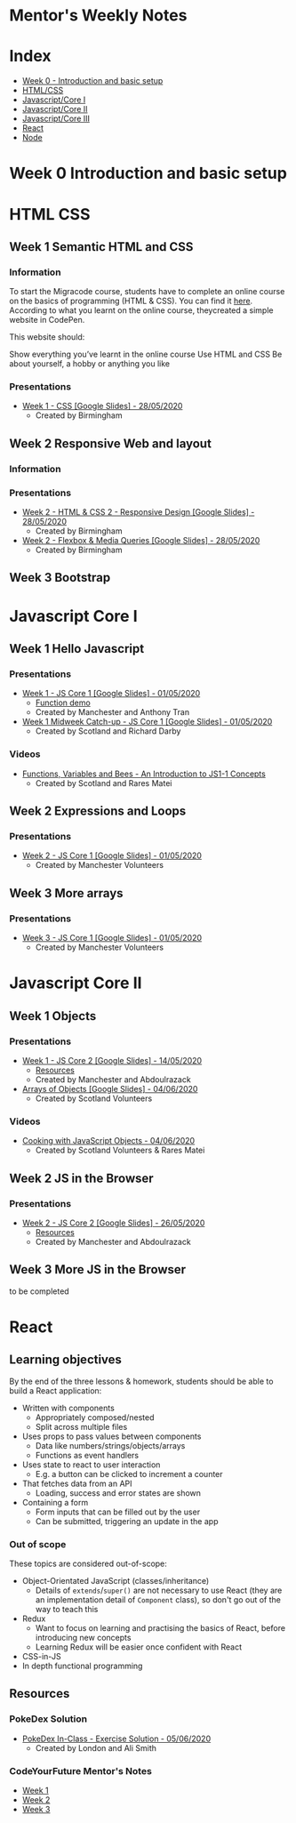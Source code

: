 
# Mentor's Weekly Notes

# Index

- [Week 0 - Introduction and basic setup](#week-0-introduction-and-basic-setup)
- [HTML/CSS](#html-css)
- [Javascript/Core I](#javascript-core-I)
- [Javascript/Core II](#javascript-core-II)
- [Javascript/Core III](#javascript-core-III)  
- [React](#react)
- [Node](#node)

# Week 0 Introduction and basic setup

# HTML CSS

## Week 1 Semantic HTML and CSS

### Information

To start the Migracode course, students have to complete an online course on the basics of programming (HTML & CSS). You can find it [here](https://www.khanacademy.org/computing/computer-programming/html-css). According to what you learnt on the online course, theycreated a simple website in CodePen.

This website should:

Show everything you’ve learnt in the online course
Use HTML and CSS
Be about yourself, a hobby or anything you like

### Presentations

- [Week 1 - CSS [Google Slides] - 28/05/2020](https://docs.google.com/presentation/d/18gCQlySM5kNaK4og4-XF8kHlyJVZUrRcbRK1zXC5SBg/edit#slide=id.p)
  - Created by Birmingham

## Week 2 Responsive Web and layout

### Information

### Presentations

- [Week 2 - HTML & CSS 2 - Responsive Design [Google Slides] - 28/05/2020](https://docs.google.com/presentation/d/1REawHd4Uy-WGVDmrwvyLLtX-mEurrS15b9QyLn8lULo/edit)
  - Created by Birmingham
- [Week 2 - Flexbox & Media Queries [Google Slides] - 28/05/2020](https://docs.google.com/presentation/d/10Y7ev8w0OZSwuCDU3dUB3wertwVgRIwd0pWC5l5qS8Y/edit#slide=id.g854eaaa097_0_58)
  - Created by Birmingham

## Week 3 Bootstrap

# Javascript Core I

## Week 1 Hello Javascript

### Presentations

- [Week 1 - JS Core 1 [Google Slides] - 01/05/2020](https://drive.google.com/open?id=10rob7Nw6mEpA0h1wEZueVIF7doBZqlfY2twQEYlIse4)
  - [Function demo](https://github.com/anthonytranDev/cyf-js-core-1-function-demo)
  - Created by Manchester and Anthony Tran
- [Week 1 Midweek Catch-up - JS Core 1 [Google Slides] - 01/05/2020](https://drive.google.com/open?id=1iyqMSJUhaDSIdRQeguqxt_GZwKCwFk4cvikZpwK5Emo)
  - Created by Scotland and Richard Darby

### Videos

- [Functions, Variables and Bees - An Introduction to JS1-1 Concepts](https://youtu.be/58zaP4gumpA)
  - Created by Scotland and Rares Matei

## Week 2 Expressions and Loops

### Presentations

- [Week 2 - JS Core 1 [Google Slides] - 01/05/2020](https://drive.google.com/open?id=1rVqH5A01wNlb674u5qEf57Ppe_ldTk5Ni4IuVP8LOzY)
  - Created by Manchester Volunteers

## Week 3 More arrays

### Presentations

- [Week 3 - JS Core 1 [Google Slides] - 01/05/2020](https://drive.google.com/open?id=1q98KUoX5QQoFEDUl52hLxOnWkoCi2vGrehHjBBEnfdI)
  - Created by Manchester Volunteers

# Javascript Core II

## Week 1 Objects

### Presentations

- [Week 1 - JS Core 2 [Google Slides] - 14/05/2020](https://drive.google.com/open?id=1BWpnFr-E_i5ryeaXIcwC4wjeRkgNLDs-Tvetdkg2zyA)
  - [Resources](https://github.com/Abdoulrazack95/Object-Lesson)
  - Created by Manchester and Abdoulrazack
- [Arrays of Objects [Google Slides] - 04/06/2020](https://docs.google.com/presentation/d/1lM7ob_J99zr307zVXjNRqtuPDtby_rw6FS8QuQBPwjY/edit)
  - Created by Scotland Volunteers

### Videos

- [Cooking with JavaScript Objects - 04/06/2020](https://www.youtube.com/watch?v=9mqdXm7ojYU)
  - Created by Scotland Volunteers & Rares Matei

## Week 2 JS in the Browser

### Presentations

- [Week 2 - JS Core 2 [Google Slides] - 26/05/2020](https://drive.google.com/open?id=1JsT6CMbzpMXmN-icr7YNzMJ_mmrYnyBCJiu971DNscs)
  - [Resources](https://github.com/Abdoulrazack95/dom-html)
  - Created by Manchester and Abdoulrazack

## Week 3 More JS in the Browser

to be completed

# React

## Learning objectives

By the end of the three lessons & homework, students should be able to build a React application:

- Written with components
  - Appropriately composed/nested
  - Split across multiple files
- Uses props to pass values between components
  - Data like numbers/strings/objects/arrays
  - Functions as event handlers
- Uses state to react to user interaction
  - E.g. a button can be clicked to increment a counter
- That fetches data from an API
  - Loading, success and error states are shown
- Containing a form
  - Form inputs that can be filled out by the user
  - Can be submitted, triggering an update in the app

### Out of scope

These topics are considered out-of-scope:

- Object-Orientated JavaScript (classes/inheritance)
  - Details of `extends`/`super()` are not necessary to use React (they are an implementation detail of `Component` class), so don't go out of the way to teach this
- Redux
  - Want to focus on learning and practising the basics of React, before introducing new concepts
  - Learning Redux will be easier once confident with React
- CSS-in-JS
- In depth functional programming

## Resources

### PokeDex Solution

- [PokeDex In-Class - Exercise Solution - 05/06/2020](https://github.com/CodeYourFuture/pokedex-solution)
  - Created by London and Ali Smith

### CodeYourFuture Mentor's Notes

- [Week 1](https://syllabus.codeyourfuture.io/react/week-1/instructors)
- [Week 2](https://syllabus.codeyourfuture.io/react/week-2/instructors)
- [Week 3](https://syllabus.codeyourfuture.io/react/week-3/instructors)
